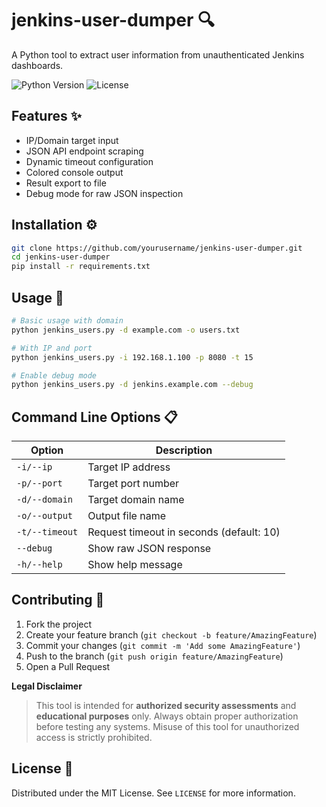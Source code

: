 # jenkins-user-dumper 🔍

A Python tool to extract user information from unauthenticated Jenkins dashboards.

![Python Version](https://img.shields.io/badge/python-3.8%2B-blue)
![License](https://img.shields.io/badge/license-MIT-green)

## Features ✨
- IP/Domain target input
- JSON API endpoint scraping
- Dynamic timeout configuration
- Colored console output
- Result export to file
- Debug mode for raw JSON inspection

## Installation ⚙️
```bash
git clone https://github.com/yourusername/jenkins-user-dumper.git
cd jenkins-user-dumper
pip install -r requirements.txt
```

## Usage 🚀
```bash
# Basic usage with domain
python jenkins_users.py -d example.com -o users.txt

# With IP and port
python jenkins_users.py -i 192.168.1.100 -p 8080 -t 15

# Enable debug mode
python jenkins_users.py -d jenkins.example.com --debug
```

## Command Line Options 📋
| Option | Description |
|--------|-------------|
| `-i/--ip` | Target IP address |
| `-p/--port` | Target port number |
| `-d/--domain` | Target domain name |
| `-o/--output` | Output file name |
| `-t/--timeout` | Request timeout in seconds (default: 10) |
| `--debug` | Show raw JSON response |
| `-h/--help` | Show help message |

## Contributing 🤝
1. Fork the project
2. Create your feature branch (`git checkout -b feature/AmazingFeature`)
3. Commit your changes (`git commit -m 'Add some AmazingFeature'`)
4. Push to the branch (`git push origin feature/AmazingFeature`)
5. Open a Pull Request

**Legal Disclaimer**  
> This tool is intended for **authorized security assessments** and **educational purposes** only. Always obtain proper authorization before testing any systems. Misuse of this tool for unauthorized access is strictly prohibited.

## License 📄
Distributed under the MIT License. See `LICENSE` for more information.

